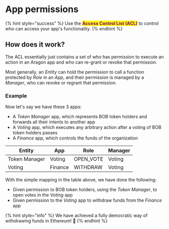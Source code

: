 # App permissions

{% hint style="success" %}
Use the <mark style="color:purple;">**Access Control List (ACL)**</mark> to control who can access your app's functionality.
{% endhint %}

## How does it work?

The ACL essentially just contains a set of who has permission to execute an action in an Aragon app and who can re-grant or revoke that permission.&#x20;

Most generally, an _Entity_ can hold the permission to call a function protected by _Role_ in an _App_, and their permission is managed by a _Manager_, who can revoke or regrant that permission.



### Example

Now let's say we have these 3 apps:

* A _Token Manager_ app, which represents BOB token holders and forwards all their intents to another app
* A _Voting_ app, which executes any arbitrary action after a voting of BOB token holders passes
* A _Finance_ app, which controls the funds of the organization

| Entity        | App     | Role       | Manager |
| ------------- | ------- | ---------- | ------- |
| Token Manager | Voting  | OPEN\_VOTE | Voting  |
| Voting        | Finance | WITHDRAW   | Voting  |

With the simple mapping in the table above, we have done the following:

* Given permission to BOB token holders, using the _Token Manager_, to open votes in the _Voting_ app
* Given permission to the _Voting_ app to withdraw funds from the _Finance_ app

{% hint style="info" %}
We have achieved a fully democratic way of withdrawing funds in Ethereum! :tada:
{% endhint %}

